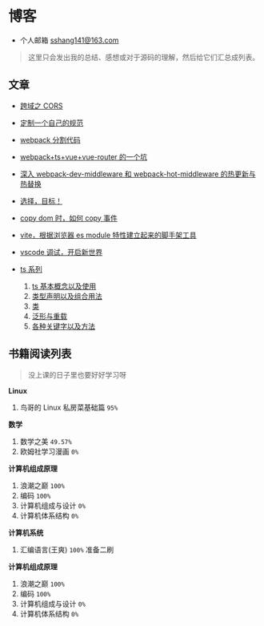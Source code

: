 # 博客

-   个人邮箱 sshang141@163.com

> 这里只会发出我的总结、感想或对于源码的理解，然后给它们汇总成列表。

## 文章

-   [跨域之 CORS](./articles/will/跨域之CORS.md)
-   [定制一个自己的规范](./articles/will/规范.md)
-   [webpack 分割代码](./articles/will/webpack打包分割代码.md)
-   [webpack+ts+vue+vue-router 的一个坑](./articles/will/webpack+ts+vue+vue-router的一个坑.md)
-   [深入 webpack-dev-middleware 和 webpack-hot-middleware 的热更新与热替换](https://github.com/shulandmimi/blog/issues/2)
-   [选择，目标！](https://github.com/shulandmimi/blog/issues/3)
-   [copy dom 时，如何 copy 事件](https://github.com/shulandmimi/blog/issues/5)
-   [vite，根据浏览器 es module 特性建立起来的脚手架工具](https://github.com/shulandmimi/blog/issues/6)
-   [vscode 调试，开启新世界](https://github.com/shulandmimi/blog/issues/7)

-   [ts 系列](./articles/will/ts)
    1. [ts 基本概念以及使用](./articles/will/ts/1_ts基本概念以及使用.md)
    2. [类型声明以及组合用法](./articles/will/ts/2_类型声明以及组合用法.md)
    3. [类](./articles/will/ts/3_类.md)
    4. [泛形与重载](articles/will/ts/4_泛形与重载.md)
    5. [各种关键字以及方法](articles/will/ts/5_各种关键字以及方法.md)

## 书籍阅读列表

> 没上课的日子里也要好好学习呀

**Linux**

1. 鸟哥的 Linux 私房菜基础篇 `95%`

**数学**

1. 数学之美 `49.57%`
2. 欧姆社学习漫画 `0%`

**计算机组成原理**

1. 浪潮之巅 `100%`
2. 编码 `100%`
3. 计算机组成与设计 `0%`
4. 计算机体系结构 `0%`

**计算机系统**

1. 汇编语言(王爽) `100%` 准备二刷

**计算机组成原理**

1. 浪潮之巅 `100%`
2. 编码 `100%`
3. 计算机组成与设计 `0%`
4. 计算机体系结构 `0%`

